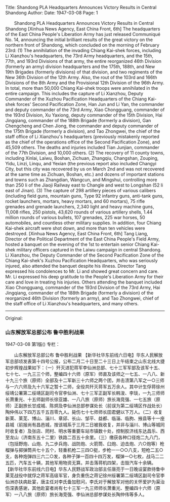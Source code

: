 Title: Shandong PLA Headquarters Announces Victory Results in Central Shandong
Author:
Date: 1947-03-08
Page: 1

　　Shandong PLA Headquarters Announces
    Victory Results in Central Shandong
    [Xinhua News Agency, East China Front, 6th] The headquarters of the East China People's Liberation Army has just released Communiqué No. 14, announcing the initial brilliant results of the great victory on the northern front of Shandong, which concluded on the morning of February 23rd: (1) The annihilation of the invading Chiang Kai-shek forces, including Li Xianzhou's headquarters, the 73rd Army headquarters, and the 15th, 77th, and 193rd Divisions of that army, the entire reorganized 46th Division (formerly an army) division headquarters and the 175th, 188th, and New 19th Brigades (formerly divisions) of that division, and two regiments of the New 36th Division of the 12th Army. Also, the rout of the 103rd and 166th Divisions of the 8th Army and the Provisional 12th Division of the 96th Army. In total, more than 50,000 Chiang Kai-shek troops were annihilated in the entire campaign. This includes the capture of Li Xianzhou, Deputy Commander of the Xuzhou Pacification Headquarters of the Chiang Kai-shek forces' Second Pacification Zone, Han Jun and Li Yan, the commander and deputy commander of the 73rd Army, Xiao Chongguang, commander of the 193rd Division, Xu Yaxiong, deputy commander of the 15th Division, Hai Jingqiang, commander of the 188th Brigade (formerly a division), Gan Chengcheng and Chen Jiong, the commander and deputy commander of the 175th Brigade (formerly a division), and Tao Zhongwei, the chief of the staff office of Li Xianzhou's headquarters (previously mistakenly reported as the chief of the operations office of the Second Pacification Zone), and 45,509 others. The deaths and injuries included Tian Junjian, commander of the 77th Division, and 10,000 others. (2) The recovery of 11 county towns, including Xinlai, Laiwu, Boshan, Zichuan, Zhangqiu, Changshan, Zouping, Yidu, Linzi, Linqu, and Yexian (the previous report also included Changyi City, but this city was recovered by us on March 2nd and was not recovered at the same time as Zichuan, Boshan, etc.) and dozens of important stations and towns such as Zhangdian, Wangcun, and Mingshui, controlling more than 250 li of the Jiaoji Railway east to Changle and west to Longshan (52 li east of Jinan). (3) The capture of 298 artillery pieces of various calibers (including field guns, mountain guns, Type 92 infantry guns, anti-tank guns, rocket launchers, mortars, heavy mortars, and 60 mortars), 75 rifle grenades and grenade launchers, 2,340 light and heavy machine guns, 11,008 rifles, 250 pistols, 43,620 rounds of various artillery shells, 1.44 million rounds of various bullets, 107 grenades, 225 war horses, 50 automobiles, and countless other military supplies. In addition, four Chiang Kai-shek aircraft were shot down, and more than ten vehicles were destroyed.
    [Xinhua News Agency, East China Front, 6th] Tang Liang, Director of the Political Department of the East China People's Field Army, hosted a banquet on the evening of the 1st to entertain senior Chiang Kai-shek military officers captured in the Laiwu campaign in central Shandong. Li Xianzhou, the Deputy Commander of the Second Pacification Zone of the Chiang Kai-shek's Xuzhou Pacification Headquarters, who was seriously injured, also attended the banquet despite his illness. Director Tang expressed his condolences to Mr. Li and showed great concern and care. Mr. Li expressed his deep gratitude to the People's Liberation Army for their care and love in treating his injuries. Others attending the banquet included Xiao Chongguang, commander of the 193rd Division of the 73rd Army, Hai Jingqiang, commander of the 188th Brigade (formerly a division) of the reorganized 46th Division (formerly an army), and Tao Zhongwei, chief of the staff office of Li Xianzhou's headquarters, and many others.



<hr /> 

Original: 


### 山东解放军总部公布  鲁中胜利战果

1947-03-08
第1版()
专栏：

　　山东解放军总部公布
    鲁中胜利战果
    【新华社华东前线六日电】华东人民解放军总部顷发表第十四号公报，公布二月二十日至二十三日上午结束之山东北线大捷初步辉煌战果如下：（一）歼灭进犯蒋军李仙洲总部、七十三军军部及该军十五、七十七、一九三三个师，整编四十六师（原军）师直及该师之一七五、一八八、新十九三个旅（原师）全部及十二军新三十六师之两个团，并击溃第八军之一○三师与一六六师及九十六军之暂十二师，全役共歼灭蒋军五万余人。其中计生俘蒋徐州绥靖公署第二绥靖区副司令官李仙洲、七十三军正副军长韩浚、李琰，一九三师师长萧重光、十五师副师长徐亚雄、一八八旅（原师）旅长海竞强、一七五旅（原师）正副旅长甘成城、陈炯及李仙洲总部参谋处长（前误为第二绥靖区作战处长）陶仲伟以下四万五千五百零九人。毙伤七十七师师长田君健以下万人。（二）收复新莱、莱芜、博山、淄川、章邱、长山、邹平、益都、临淄、临朐、掖县等十一座县城（前报尚有昌邑城，按该城系于三月二日被我收复，并非与淄川、博山等城同时收复者）及张店、罔村、明水等重要车站市镇数十处，控制胶济线东达昌乐、西至龙山（济南东五十二里）铁路二百五十余里。（三）缴获各种口径炮二九八门，（包括野炮、山炮、九二步兵炮、战防炮、火箭筒、臼炮、迫击炮、六○炮等）枪榴弹与掷弹筒共七十五个，轻重机枪二三四○挺，步枪一一○○八支，短枪二五○支，各种炮弹四三六二○发，各种子弹一百四十四万发，榴弹一○七枚，战马二二五匹，汽车五十辆，其他军用物资无算。并击落蒋机四架，击毁汽车十余辆。
    【新华社华东前线六日电】华东人民野战军政治部主任唐亮于一日晚设宴款待鲁中莱芜战役中就俘之蒋军高级军官，身负重伤之蒋记徐州绥署第二绥靖区副司令官李仙洲亦扶病赴宴，唐主任对李氏备加慰问，李氏对于解放军对他的关怀爱护为渠治伤深表感谢，其他赴宴者尚有七十三军一九三师师长萧重光、整编四十六师（原军）一八八旅（原师）旅长海竞强、李仙洲总部参谋处长陶仲伟等多人。
